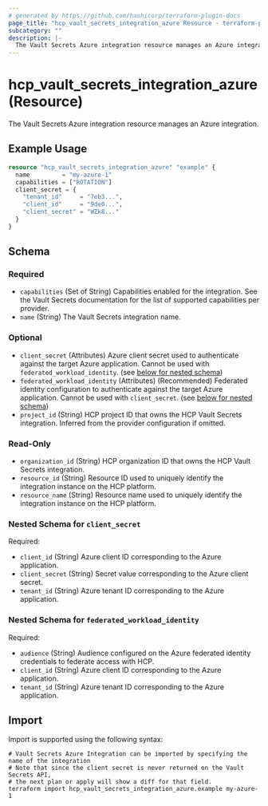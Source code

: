 ```yaml
---
# generated by https://github.com/hashicorp/terraform-plugin-docs
page_title: "hcp_vault_secrets_integration_azure Resource - terraform-provider-hcp"
subcategory: ""
description: |-
  The Vault Secrets Azure integration resource manages an Azure integration.
---
```


# hcp_vault_secrets_integration_azure (Resource)

The Vault Secrets Azure integration resource manages an Azure integration.

## Example Usage

```terraform
resource "hcp_vault_secrets_integration_azure" "example" {
  name         = "my-azure-1"
  capabilities = ["ROTATION"]
  client_secret = {
    "tenant_id"     = "7eb3...",
    "client_id"     = "9de0...",
    "client_secret" = "WZk8..."
  }
}
```

<!-- schema generated by tfplugindocs -->
## Schema

### Required

- `capabilities` (Set of String) Capabilities enabled for the integration. See the Vault Secrets documentation for the list of supported capabilities per provider.
- `name` (String) The Vault Secrets integration name.

### Optional

- `client_secret` (Attributes) Azure client secret used to authenticate against the target Azure application. Cannot be used with `federated_workload_identity`. (see [below for nested schema](#nestedatt--client_secret))
- `federated_workload_identity` (Attributes) (Recommended) Federated identity configuration to authenticate against the target Azure application. Cannot be used with `client_secret`. (see [below for nested schema](#nestedatt--federated_workload_identity))
- `project_id` (String) HCP project ID that owns the HCP Vault Secrets integration. Inferred from the provider configuration if omitted.

### Read-Only

- `organization_id` (String) HCP organization ID that owns the HCP Vault Secrets integration.
- `resource_id` (String) Resource ID used to uniquely identify the integration instance on the HCP platform.
- `resource_name` (String) Resource name used to uniquely identify the integration instance on the HCP platform.

<a id="nestedatt--client_secret"></a>
### Nested Schema for `client_secret`

Required:

- `client_id` (String) Azure client ID corresponding to the Azure application.
- `client_secret` (String) Secret value corresponding to the Azure client secret.
- `tenant_id` (String) Azure tenant ID corresponding to the Azure application.


<a id="nestedatt--federated_workload_identity"></a>
### Nested Schema for `federated_workload_identity`

Required:

- `audience` (String) Audience configured on the Azure federated identity credentials to federate access with HCP.
- `client_id` (String) Azure client ID corresponding to the Azure application.
- `tenant_id` (String) Azure tenant ID corresponding to the Azure application.

## Import

Import is supported using the following syntax:

```shell
# Vault Secrets Azure Integration can be imported by specifying the name of the integration
# Note that since the client secret is never returned on the Vault Secrets API,
# the next plan or apply will show a diff for that field.
terraform import hcp_vault_secrets_integration_azure.example my-azure-1
```
